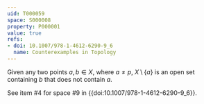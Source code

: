 ```yaml
---
uid: T000059
space: S000008
property: P000001
value: true
refs:
- doi: 10.1007/978-1-4612-6290-9_6
  name: Counterexamples in Topology
---
```


Given any two points $a,b \in X$, where $a \ne p$, $X \setminus \{a\}$ is an open set containing $b$ that does not contain $a$.

See item #4 for space #9 in {{doi:10.1007/978-1-4612-6290-9_6}}.
